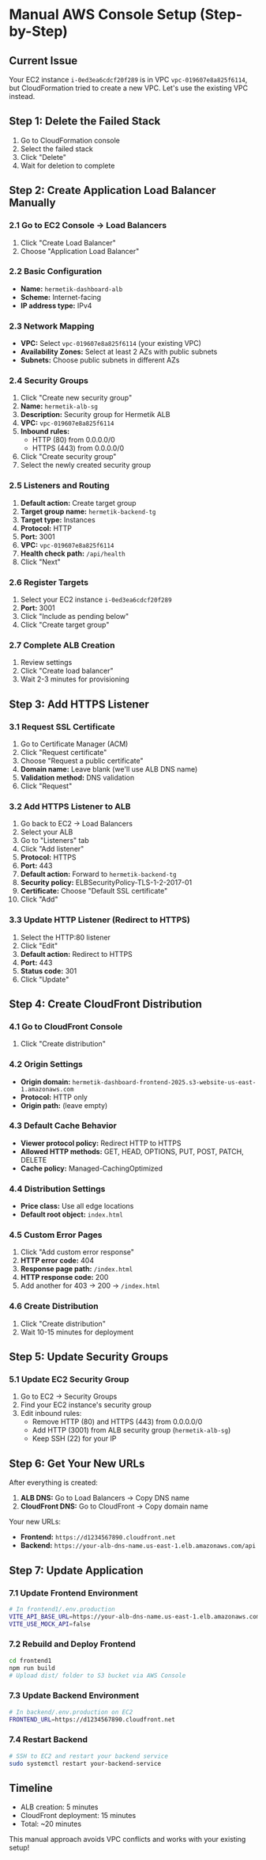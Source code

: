 # Manual AWS Console Setup (Step-by-Step)

## Current Issue
Your EC2 instance `i-0ed3ea6cdcf20f289` is in VPC `vpc-019607e8a825f6114`, but CloudFormation tried to create a new VPC. Let's use the existing VPC instead.

## Step 1: Delete the Failed Stack
1. Go to CloudFormation console
2. Select the failed stack
3. Click "Delete"
4. Wait for deletion to complete

## Step 2: Create Application Load Balancer Manually

### 2.1 Go to EC2 Console → Load Balancers
1. Click "Create Load Balancer"
2. Choose "Application Load Balancer"

### 2.2 Basic Configuration
- **Name:** `hermetik-dashboard-alb`
- **Scheme:** Internet-facing
- **IP address type:** IPv4

### 2.3 Network Mapping
- **VPC:** Select `vpc-019607e8a825f6114` (your existing VPC)
- **Availability Zones:** Select at least 2 AZs with public subnets
- **Subnets:** Choose public subnets in different AZs

### 2.4 Security Groups
1. Click "Create new security group"
2. **Name:** `hermetik-alb-sg`
3. **Description:** Security group for Hermetik ALB
4. **VPC:** `vpc-019607e8a825f6114`
5. **Inbound rules:**
   - HTTP (80) from 0.0.0.0/0
   - HTTPS (443) from 0.0.0.0/0
6. Click "Create security group"
7. Select the newly created security group

### 2.5 Listeners and Routing
1. **Default action:** Create target group
2. **Target group name:** `hermetik-backend-tg`
3. **Target type:** Instances
4. **Protocol:** HTTP
5. **Port:** 3001
6. **VPC:** `vpc-019607e8a825f6114`
7. **Health check path:** `/api/health`
8. Click "Next"

### 2.6 Register Targets
1. Select your EC2 instance `i-0ed3ea6cdcf20f289`
2. **Port:** 3001
3. Click "Include as pending below"
4. Click "Create target group"

### 2.7 Complete ALB Creation
1. Review settings
2. Click "Create load balancer"
3. Wait 2-3 minutes for provisioning

## Step 3: Add HTTPS Listener

### 3.1 Request SSL Certificate
1. Go to Certificate Manager (ACM)
2. Click "Request certificate"
3. Choose "Request a public certificate"
4. **Domain name:** Leave blank (we'll use ALB DNS name)
5. **Validation method:** DNS validation
6. Click "Request"

### 3.2 Add HTTPS Listener to ALB
1. Go back to EC2 → Load Balancers
2. Select your ALB
3. Go to "Listeners" tab
4. Click "Add listener"
5. **Protocol:** HTTPS
6. **Port:** 443
7. **Default action:** Forward to `hermetik-backend-tg`
8. **Security policy:** ELBSecurityPolicy-TLS-1-2-2017-01
9. **Certificate:** Choose "Default SSL certificate"
10. Click "Add"

### 3.3 Update HTTP Listener (Redirect to HTTPS)
1. Select the HTTP:80 listener
2. Click "Edit"
3. **Default action:** Redirect to HTTPS
4. **Port:** 443
5. **Status code:** 301
6. Click "Update"

## Step 4: Create CloudFront Distribution

### 4.1 Go to CloudFront Console
1. Click "Create distribution"

### 4.2 Origin Settings
- **Origin domain:** `hermetik-dashboard-frontend-2025.s3-website-us-east-1.amazonaws.com`
- **Protocol:** HTTP only
- **Origin path:** (leave empty)

### 4.3 Default Cache Behavior
- **Viewer protocol policy:** Redirect HTTP to HTTPS
- **Allowed HTTP methods:** GET, HEAD, OPTIONS, PUT, POST, PATCH, DELETE
- **Cache policy:** Managed-CachingOptimized

### 4.4 Distribution Settings
- **Price class:** Use all edge locations
- **Default root object:** `index.html`

### 4.5 Custom Error Pages
1. Click "Add custom error response"
2. **HTTP error code:** 404
3. **Response page path:** `/index.html`
4. **HTTP response code:** 200
5. Add another for 403 → 200 → `/index.html`

### 4.6 Create Distribution
1. Click "Create distribution"
2. Wait 10-15 minutes for deployment

## Step 5: Update Security Groups

### 5.1 Update EC2 Security Group
1. Go to EC2 → Security Groups
2. Find your EC2 instance's security group
3. Edit inbound rules:
   - Remove HTTP (80) and HTTPS (443) from 0.0.0.0/0
   - Add HTTP (3001) from ALB security group (`hermetik-alb-sg`)
   - Keep SSH (22) for your IP

## Step 6: Get Your New URLs

After everything is created:
1. **ALB DNS:** Go to Load Balancers → Copy DNS name
2. **CloudFront DNS:** Go to CloudFront → Copy domain name

Your new URLs:
- **Frontend:** `https://d1234567890.cloudfront.net`
- **Backend:** `https://your-alb-dns-name.us-east-1.elb.amazonaws.com/api`

## Step 7: Update Application

### 7.1 Update Frontend Environment
```bash
# In frontend1/.env.production
VITE_API_BASE_URL=https://your-alb-dns-name.us-east-1.elb.amazonaws.com/api
VITE_USE_MOCK_API=false
```

### 7.2 Rebuild and Deploy Frontend
```bash
cd frontend1
npm run build
# Upload dist/ folder to S3 bucket via AWS Console
```

### 7.3 Update Backend Environment
```bash
# In backend/.env.production on EC2
FRONTEND_URL=https://d1234567890.cloudfront.net
```

### 7.4 Restart Backend
```bash
# SSH to EC2 and restart your backend service
sudo systemctl restart your-backend-service
```

## Timeline
- ALB creation: 5 minutes
- CloudFront deployment: 15 minutes
- Total: ~20 minutes

This manual approach avoids VPC conflicts and works with your existing setup!